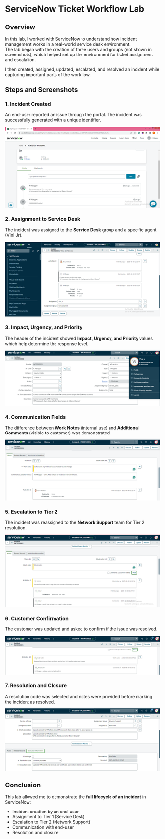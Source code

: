 # ServiceNow Ticket Workflow Lab

## Overview
In this lab, I worked with ServiceNow to understand how incident management works in a real-world service desk environment.  
The lab began with the creation of three users and groups (not shown in screenshots), which helped set up the environment for ticket assignment and escalation.  

I then created, assigned, updated, escalated, and resolved an incident while capturing important parts of the workflow.

## Steps and Screenshots

### 1. Incident Created

An end-user reported an issue through the portal. The incident was successfully generated with a unique identifier. 

![Incident View](./screenshots/Incident_View_With_INC_Number.PNG)

### 2. Assignment to Service Desk

The incident was assigned to the **Service Desk** group and a specific agent (Vini Jr).

![Assigned to Service Desk](./screenshots/Incident_Assigned_To_Vini_Jr_Service_Desk.PNG)

### 3. Impact, Urgency, and Priority

The header of the incident showed **Impact, Urgency, and Priority** values which help determine the response level.  

![Incident Header](./screenshots/Incident_Header_Showing_Impact_Urgency_Priority.PNG)

### 4. Communication Fields

The difference between **Work Notes** (internal use) and **Additional Comments** (visible to customer) was demonstrated.  

![Work Notes vs Additional Comments](./screenshots/Work-Notes_VS_Additional_Comments.PNG)

### 5. Escalation to Tier 2

The incident was reassigned to the **Network Support** team for Tier 2 resolution.

![Reassignment](./screenshots/Reassignment_To_Network_Support.PNG)

### 6. Customer Confirmation

The customer was updated and asked to confirm if the issue was resolved.

![Customer Update](./screenshots/Customer_Updated_Asking_For_Confirmation.PNG)

### 7. Resolution and Closure

A resolution code was selected and notes were provided before marking the incident as resolved. 

![Resolution](./screenshots/Resolution_Code_And_Notes.PNG)

## Conclusion

This lab allowed me to demonstrate the **full lifecycle of an incident** in ServiceNow:  
- Incident creation by an end-user  
- Assignment to Tier 1 (Service Desk)  
- Escalation to Tier 2 (Network Support)  
- Communication with end-user  
- Resolution and closure  

